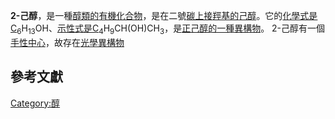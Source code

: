 **2-己醇**，是一種[醇類的](../Page/醇.md "wikilink")[有機化合物](https://zh.wikipedia.org/wiki/有機化合物 "wikilink")，是在二號[碳上接](../Page/碳.md "wikilink")[羥基的](https://zh.wikipedia.org/wiki/羥基 "wikilink")[己醇](../Page/己醇.md "wikilink")。它的[化學式是C](https://zh.wikipedia.org/wiki/化學式 "wikilink")<sub>6</sub>H<sub>13</sub>OH、[示性式是C](https://zh.wikipedia.org/wiki/示性式 "wikilink")<sub>4</sub>H<sub>9</sub>CH(OH)CH<sub>3</sub>，是[正己醇的一種](https://zh.wikipedia.org/wiki/正己醇 "wikilink")[異構物](https://zh.wikipedia.org/wiki/異構物 "wikilink")。
2-己醇有一個[手性中心](../Page/手性.md "wikilink")，故存在[光學異構物](https://zh.wikipedia.org/wiki/光學異構物 "wikilink")

## 參考文獻

[Category:醇](https://zh.wikipedia.org/wiki/Category:醇 "wikilink")